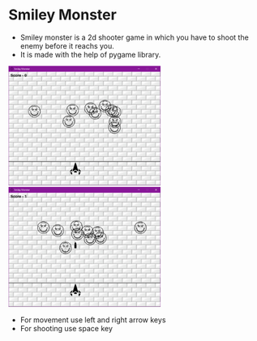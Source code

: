 # Smiley Monster
* Smiley monster is a 2d shooter game in which you have to shoot the enemy before it reachs you.
* It is made with the help of pygame library.

<div>
<p float="left">
  <img src="res/1.png" width="300"/>
  <img src="res/2.png" width="300"/>
</p>
</div>

* For movement use left and right arrow keys
* For shooting use space key